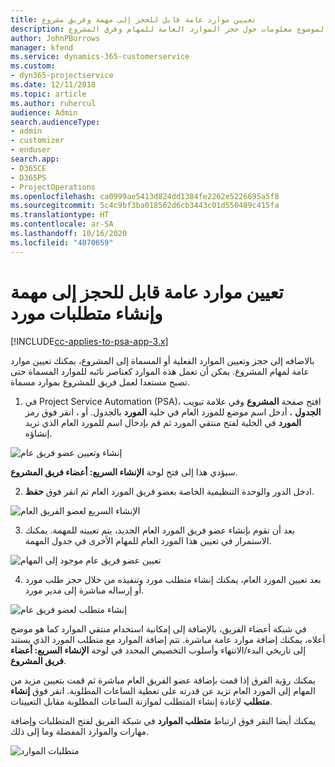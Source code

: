 ```yaml
---
title: تعيين موارد عامة قابل للحجز إلى مهمة وفريق مشروع
description: يوفر هذا الموضوع معلومات حول حجز الموارد العامة للمهام وفرق المشروع.
author: JohnPBurrows
manager: kfend
ms.service: dynamics-365-customerservice
ms.custom:
- dyn365-projectservice
ms.date: 12/11/2018
ms.topic: article
ms.author: ruhercul
audience: Admin
search.audienceType:
- admin
- customizer
- enduser
search.app:
- D365CE
- D365PS
- ProjectOperations
ms.openlocfilehash: ca0999ae5413d824dd1384fe2262e5226695a5f8
ms.sourcegitcommit: 5c4c9bf3ba018562d6cb3443c01d550489c415fa
ms.translationtype: HT
ms.contentlocale: ar-SA
ms.lasthandoff: 10/16/2020
ms.locfileid: "4070659"
---
```

# <a name="assign-generic-bookable-resources-to-a-task-and-generate-resource-requirements"></a>تعيين موارد عامة قابل للحجز إلى مهمة وإنشاء متطلبات مورد 

[!INCLUDE[cc-applies-to-psa-app-3.x](../includes/cc-applies-to-psa-app-3x.md)]

بالاضافه إلى حجز وتعيين الموارد الفعلية أو المسماة إلى المشروع، يمكنك تعيين موارد عامة لمهام المشروع. يمكن أن تعمل هذه الموارد كعناصر نائبه للموارد المسماة حتى تصبح مستعدا لعمل فريق للمشروع بموارد مسماة. 

1. في Project Service Automation (PSA)، افتح صفحة **المشروع** وفي علامة تبويب **الجدول** ، أدخل اسم موضع للمورد العام في خلية **المورد** بالجدول. أو ، انقر فوق رمز **المورد** في الخلية لفتح منتقي المورد ثم قم بإدخال اسم للمورد العام الذي تريد إنشاؤه.

![إنشاء وتعيين عضو فريق عام](media/RM-how-to-9.png)

سيؤدي هذا إلى فتح لوحة **الإنشاء السريع: أعضاء فريق المشروع**. 

2. ادخل الدور والوحدة التنظيمية الخاصة بعضو فريق المورد العام ثم انقر فوق **حفظ**.

![الإنشاء السريع لعضو الفريق العام](media/RM-how-to-10.png)

3. بعد أن تقوم بإنشاء عضو فريق المورد العام الجديد، يتم تعيينه للمهمة. يمكنك الاستمرار في تعيين هذا المورد العام للمهام الأخرى في جدول المهمة.

![تعيين عضو فريق عام موجود إلى المهام](media/RM-how-to-11.png)

4. بعد تعيين المورد العام، يمكنك إنشاء متطلب مورد وتنفيذه من خلال حجز طلب مورد أو إرساله مباشرة إلى مدير مورد.

![إنشاء متطلب لعضو فريق عام](media/RM-how-to-12.png)

في شبكة أعضاء الفريق، بالإضافة إلى إمكانية استخدام منتقي الموارد كما هو موضح أعلاه، يمكنك إضافة موارد عامة مباشرة. تتم إضافة الموارد مع متطلب المورد الذي يستند إلى تاريخي البدء/الانتهاء وأسلوب التخصيص المحدد في لوحة **الإنشاء السريع: أعضاء فريق المشروع**.

يمكنك رؤية الفرق إذا قمت بإضافة عضو الفريق العام مباشرة ثم قمت بتعيين مزيد من المهام إلى المورد العام تزيد عن قدرته على تغطية الساعات المطلوبة. انقر فوق **إنشاء متطلب** لإعادة إنشاء المتطلب لموازنة الساعات المطلوبة مقابل التعيينات.

يمكنك أيضا النقر فوق ارتباط **متطلب الموارد** في شبكة الفريق لفتح المتطلبات وإضافة مهارات والموارد المفضلة وما إلى ذلك.

![متطلبات الموارد](media/RM-how-to-13.png)

